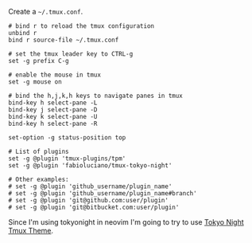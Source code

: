 
Create a `~/.tmux.conf`.

```plaintext
# bind r to reload the tmux configuration
unbind r
bind r source-file ~/.tmux.conf

# set the tmux leader key to CTRL-g
set -g prefix C-g

# enable the mouse in tmux
set -g mouse on

# bind the h,j,k,h keys to navigate panes in tmux
bind-key h select-pane -L
bind-key j select-pane -D
bind-key k select-pane -U
bind-key h select-pane -R

set-option -g status-position top

# List of plugins
set -g @plugin 'tmux-plugins/tpm'
set -g @plugin 'fabioluciano/tmux-tokyo-night'

# Other examples:
# set -g @plugin 'github_username/plugin_name'
# set -g @plugin 'github_username/plugin_name#branch'
# set -g @plugin 'git@github.com:user/plugin'
# set -g @plugin 'git@bitbucket.com:user/plugin'

```

Since I'm using tokyonight in neovim I'm going to try to use [Tokyo Night Tmux Theme](https://github.com/fabioluciano/tmux-tokyo-night).
